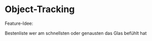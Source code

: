 # Object-Tracking

Feature-Idee:

Bestenliste wer am schnellsten oder genausten das Glas befühlt hat
